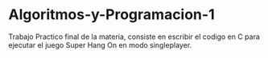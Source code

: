 # Algoritmos-y-Programacion-1
Trabajo Practico final de la materia, consiste en escribir el codigo en C para ejecutar el juego Super Hang On en modo singleplayer.
